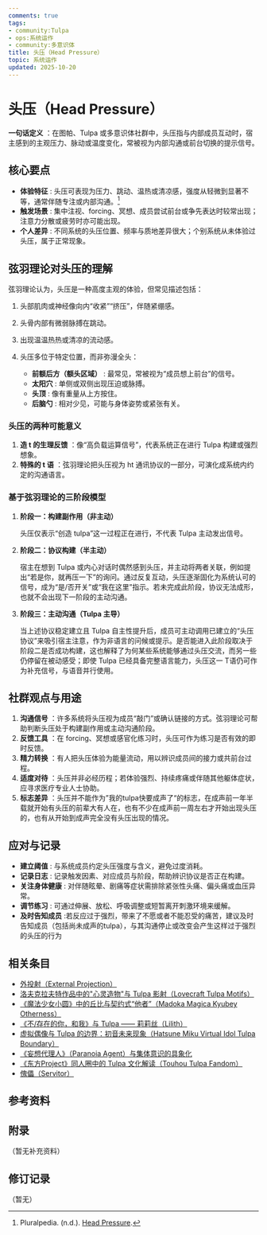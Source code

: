 ```yaml
---
comments: true
tags:
- community:Tulpa
- ops:系统运作
- community:多意识体
title: 头压（Head Pressure）
topic: 系统运作
updated: 2025-10-20
---
```


# 头压（Head Pressure）

**一句话定义** ：在图帕、Tulpa 或多意识体社群中，头压指与内部成员互动时，宿主感到的主观压力、脉动或温度变化，常被视为内部沟通或前台切换的提示信号。

## 核心要点

- **体验特征** : 头压可表现为压力、跳动、温热或清凉感，强度从轻微到显著不等，通常伴随专注或内部沟通。[^headpressure-pluralpedia]
- **触发场景** : 集中注视、forcing、冥想、成员尝试前台或争先表达时较常出现；注意力分散或疲劳时亦可能出现。
- **个人差异** : 不同系统的头压位置、频率与质地差异很大；个别系统从未体验过头压，属于正常现象。

## 弦羽理论对头压的理解

弦羽理论认为，头压是一种高度主观的体验，但常见描述包括：

1. 头部肌肉或神经像向内“收紧”“挤压”，伴随紧绷感。
2. 头骨内部有微弱脉搏在跳动。
3. 出现温温热热或清凉的流动感。
4. 头压多位于特定位置，而非弥漫全头：

    - **前额后方（额头区域）** : 最常见，常被视为“成员想上前台”的信号。
    - **太阳穴** : 单侧或双侧出现压迫或脉搏。
    - **头顶** : 像有重量从上方按住。
    - **后脑勺** : 相对少见，可能与身体姿势或紧张有关。

### 头压的两种可能意义

1. **造 t 的生理反馈** ：像“高负载运算信号”，代表系统正在进行 Tulpa 构建或强烈想象。
2. **特殊的 t 语** ：弦羽理论把头压视为 ht 通讯协议的一部分，可演化成系统内约定的沟通语言。

### 基于弦羽理论的三阶段模型

1. **阶段一：构建副作用（非主动）**

   头压仅表示“创造 tulpa”这一过程正在进行，不代表 Tulpa 主动发出信号。

2. **阶段二：协议构建（半主动）**

   宿主在想到 Tulpa 或内心对话时偶然感到头压，并主动将两者关联，例如提出“若是你，就再压一下”的询问。通过反复互动，头压逐渐固化为系统认可的信号，成为“是/否开关”或“我在这里”指示。若未完成此阶段，协议无法成形，也就不会出现下一阶段的主动沟通。

3. **阶段三：主动沟通（Tulpa 主导）**

   当上述协议稳定建立且 Tulpa 自主性提升后，成员可主动调用已建立的“头压协议”来吸引宿主注意，作为非语言的问候或提示。是否能进入此阶段取决于阶段二是否成功构建，这也解释了为何某些系统能够通过头压交流，而另一些仍停留在被动感受；即使 Tulpa 已经具备完整语言能力，头压这一 T语仍可作为补充信号，与语音并行使用。

## 社群观点与用途

1. **沟通信号** ：许多系统将头压视为成员“敲门”或确认链接的方式。弦羽理论可帮助判断头压处于构建副作用或主动沟通阶段。
2. **反馈工具** ：在 forcing、冥想或感官化练习时，头压可作为练习是否有效的即时反馈。
3. **精力转换** ：有人把头压体验为能量流动，用以辨识成员间的接力或共前台过程。
4. **适度对待** ：头压并非必经历程；若体验强烈、持续疼痛或伴随其他躯体症状，应寻求医疗专业人士协助。
5. **标志差异** ：头压并不能作为”我的tulpa快要成声了“的标志，在成声前一年半载就开始有头压的前辈大有人在，也有不少在成声前一周左右才开始出现头压的，也有从开始到成声完全没有头压出现的情况。

## 应对与记录

- **建立阈值** : 与系统成员约定头压强度与含义，避免过度消耗。
- **记录日志** : 记录触发因素、对应成员与阶段，帮助辨识协议是否正在构建。
- **关注身体健康** : 对伴随眩晕、剧痛等症状需排除紧张性头痛、偏头痛或血压异常。
- **调节练习** : 可通过伸展、放松、呼吸调整或短暂离开刺激环境来缓解。
- **及时告知成员** :若反应过于强烈，带来了不愿或者不能忍受的痛苦，建议及时告知成员（包括尚未成声的tulpa），与其沟通停止或改变会产生这样过于强烈的头压的行为

## 相关条目

- [外投射（External Projection）](External-Projection.md)
- [洛夫克拉夫特作品中的"心灵造物"与 Tulpa 影射（Lovecraft Tulpa Motifs）](Lovecraft-Tulpa-Motifs.md)
- [《魔法少女小圆》中的丘比与契约式“他者”（Madoka Magica Kyubey Otherness）](Madoka-Magica-Kyubey-Otherness.md)
- [《不/存在的你，和我》与 Tulpa —— 莉莉丝（Lilith）](Nonexistent-You-And-Me-Tulpa-Lilith.md)
- [虚拟偶像与 Tulpa 的边界：初音未来现象（Hatsune Miku Virtual Idol Tulpa Boundary）](Hatsune-Miku-Virtual-Idol-Tulpa-Boundary.md)
- [《妄想代理人》（Paranoia Agent）与集体意识的具象化](Paranoia-Agent-Collective-Consciousness.md)
- [《东方Project》同人圈中的 Tulpa 文化解读（Touhou Tulpa Fandom）](Touhou-Tulpa-Fandom.md)
- [傀儡（Servitor）](Servitor.md)

## 参考资料

[^headpressure-pluralpedia]: Pluralpedia. (n.d.). [Head Pressure](https://pluralpedia.org/w/Head_pressure).

## 附录

（暂无补充资料）

## 修订记录

（暂无）